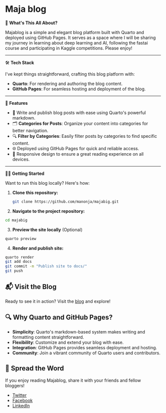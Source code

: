 # Maja blog

🚀 **What's This All About?**

Majablog is a simple and elegant blog platform built with Quarto and deployed using GitHub Pages. It serves as a space where I will be sharing my journey in learning about deep learning and AI, following the fastai course and participating in Kaggle competitions. Please enjoy!

---

🛠️ **Tech Stack**

I've kept things straightforward, crafting this blog platform with:

- **Quarto**: For rendering and authoring the blog content.
- **GitHub Pages**: For seamless hosting and deployment of the blog.

---

🔮 **Features**

- 📝 Write and publish blog posts with ease using Quarto's powerful markdown.
- 🗂️ **Categories for Posts**: Organize your content into categories for better navigation.
- 🔍 **Filter by Categories**: Easily filter posts by categories to find specific content.
- 🌐 Deployed using GitHub Pages for quick and reliable access.
- 📱 Responsive design to ensure a great reading experience on all devices.

---

🏃‍♂️ **Getting Started**

Want to run this blog locally? Here's how:

1. **Clone this repository:**

   ```bash
   git clone https://github.com/manonja/majabig.git
   ```


2. **Navigate to the project repository:**
  ```bash
  cd majabig
  ```

3. **Preview the site locally** (Optional)
  ```bash
  quarto preview
  ```

4. **Render and publish site:**

  ```bash
  quarto render
  git add docs
  git commit -m "Publish site to docs/"
  git push
  ```

## 📬 Visit the Blog

Ready to see it in action? Visit the [blog](https://manonja.github.io/majabig) and explore!

## 🔍 Why Quarto and GitHub Pages?

- **Simplicity**: Quarto's markdown-based system makes writing and formatting content straightforward.
- **Flexibility**: Customize and extend your blog with ease.
- **Integration**: GitHub Pages provides seamless deployment and hosting.
- **Community**: Join a vibrant community of Quarto users and contributors.

## 📣 Spread the Word

If you enjoy reading Majablog, share it with your friends and fellow bloggers!

- [Twitter](https://twitter.com/share?url=https://manonja.github.io/majabig/)
- [Facebook](https://www.facebook.com/sharer/sharer.php?u=https://manonja.github.io/majabig/)
- [LinkedIn](https://www.linkedin.com/shareArticle?mini=true&url=https://manonja.github.io/majabig/)

